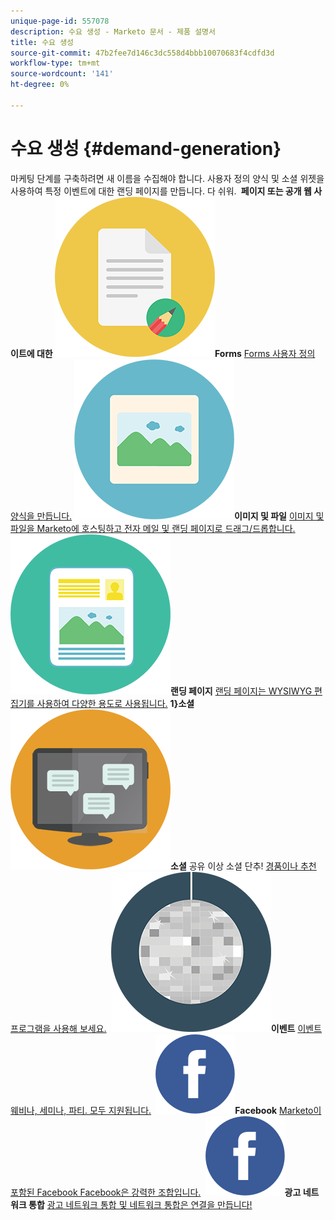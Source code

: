 ```yaml
---
unique-page-id: 557078
description: 수요 생성 - Marketo 문서 - 제품 설명서
title: 수요 생성
source-git-commit: 47b2fee7d146c3dc558d4bbb10070683f4cdfd3d
workflow-type: tm+mt
source-wordcount: '141'
ht-degree: 0%

---
```



# 수요 생성 {#demand-generation}

마케팅 단계를 구축하려면 새 이름을 수집해야 합니다. 사용자 정의 양식 및 소셜 위젯을 사용하여 특정 이벤트에 대한 랜딩 페이지를 만듭니다. 다 쉬워.
**&#x200B; 페이지 또는 공개 웹 사이트에 대한 ![Forms](assets/documents-bookmarks-16.png)Forms** [Forms 사용자 정의 양식을 만듭니다.](https://docs.marketo.com/display/DOCS/Forms)     **![이미지 및 파일](assets/graphic-design-tools-06.png)이미지 및 파일** [이미지 및 파일을 Marketo에 호스팅하고 전자 메일 및 랜딩 페이지로 드래그/드롭합니다.](https://docs.marketo.com/display/DOCS/Images+and+Files)     **&#x200B; ![랜딩 페이지](assets/office-artboard-80.png)랜딩 페이지** [랜딩 페이지는 WYSIWYG 편집기를 사용하여 다양한 용도로 사용됩니다.](https://docs.marketo.com/pages/viewpage.action?pageId=2359689)     **1&rbrace;소셜![&#128279;](assets/chat-messages-18.png)소셜** 공유 이상 소셜 단추! [ 경품이나 추천 프로그램을 사용해 보세요.](https://docs.marketo.com/display/DOCS/Social)     **&#x200B; ![이벤트](assets/party-10.png)이벤트** [이벤트 웨비나, 세미나, 파티. 모두 지원됩니다.](https://docs.marketo.com/pages/viewpage.action?pageId=2949755)     **&#x200B; ![Facebook](assets/facebook-icon.png)Facebook** [Marketo이 포함된 Facebook Facebook은 강력한 조합입니다.](https://docs.marketo.com/display/DOCS/Facebook)     **&#x200B; ![광고 네트워크 통합](assets/facebook-icon.png)광고 네트워크 통합** [광고 네트워크 통합 및 네트워크 통합은 연결을 만듭니다!](https://docs.marketo.com/display/DOCS/Ad+Network+Integrations)